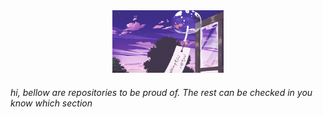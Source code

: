 <div align='center'><img src='header.gif' alt='header' height='100px'/></div>

<h6>hi, bellow are repositories to be proud of. The rest can be checked in you know which section</h6>
